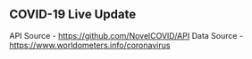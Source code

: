 ## COVID-19 Live Update

API Source - https://github.com/NovelCOVID/API
Data Source - https://www.worldometers.info/coronavirus


